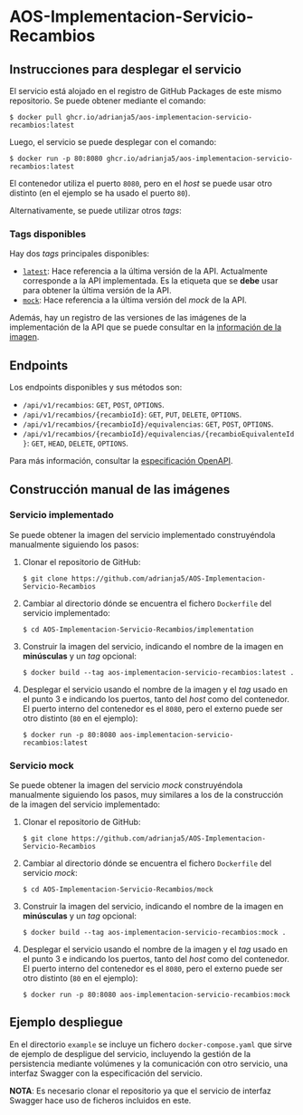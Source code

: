 # AOS-Implementacion-Servicio-Recambios

## Instrucciones para desplegar el servicio

El servicio está alojado en el registro de GitHub Packages de este mismo repositorio. Se puede obtener mediante el comando:
```console
$ docker pull ghcr.io/adrianja5/aos-implementacion-servicio-recambios:latest
```

Luego, el servicio se puede desplegar con el comando:
```console
$ docker run -p 80:8080 ghcr.io/adrianja5/aos-implementacion-servicio-recambios:latest
```
El contenedor utiliza el puerto `8080`, pero en el *host* se puede usar otro distinto (en el ejemplo se ha usado el puerto `80`).

Alternativamente, se puede utilizar otros *tags*:

### Tags disponibles

Hay dos *tags* principales disponibles:

  - [`latest`](https://github.com/adrianja5/AOS-Implementacion-Servicio-Recambios/blob/main/implementation/Dockerfile): Hace referencia a la última versión de la API. Actualmente corresponde a la API implementada. Es la etiqueta que se **debe** usar para obtener la última versión de la API.
  - [`mock`](https://github.com/adrianja5/AOS-Implementacion-Servicio-Recambios/blob/main/mock/Dockerfile): Hace referencia a la última versión del *mock* de la API.

Además, hay un registro de las versiones de las imágenes de la implementación de la API que se puede consultar en la [información de la imagen](https://github.com/adrianja5/AOS-Implementacion-Servicio-Recambios/pkgs/container/aos-implementacion-servicio-recambios).

## Endpoints

Los endpoints disponibles y sus métodos son:

  - `/api/v1/recambios`: `GET`, `POST`, `OPTIONS`.
  - `/api/v1/recambios/{recambioId}`: `GET`, `PUT`, `DELETE`, `OPTIONS`.
  - `/api/v1/recambios/{recambioId}/equivalencias`: `GET`, `POST`, `OPTIONS`.
  - `/api/v1/recambios/{recambioId}/equivalencias/{recambioEquivalenteId}`: `GET`, `HEAD`, `DELETE`, `OPTIONS`.

Para más información, consultar la [especificación OpenAPI](https://github.com/adrianja5/AOS-Especificacion-Servicio-Grupo3).

## Construcción manual de las imágenes

### Servicio implementado

Se puede obtener la imagen del servicio implementado construyéndola manualmente siguiendo los pasos:

1. Clonar el repositorio de GitHub:
   ```console
   $ git clone https://github.com/adrianja5/AOS-Implementacion-Servicio-Recambios
   ```
2. Cambiar al directorio dónde se encuentra el fichero `Dockerfile` del servicio implementado:
   ```console
   $ cd AOS-Implementacion-Servicio-Recambios/implementation
   ```
3. Construir la imagen del servicio, indicando el nombre de la imagen en **minúsculas** y un *tag* opcional:
   ```console
   $ docker build --tag aos-implementacion-servicio-recambios:latest .
   ```
4. Desplegar el servicio usando el nombre de la imagen y el *tag* usado en el punto 3 e indicando los puertos, tanto del *host* 
   como del contenedor. El puerto interno del contenedor es el `8080`, pero el externo puede ser otro distinto (`80` en el ejemplo):
   ```console
   $ docker run -p 80:8080 aos-implementacion-servicio-recambios:latest
   ```

### Servicio mock

Se puede obtener la imagen del servicio *mock* construyéndola manualmente siguiendo los pasos, muy similares a los de la construcción de la imagen del servicio implementado:

1. Clonar el repositorio de GitHub:
   ```console
   $ git clone https://github.com/adrianja5/AOS-Implementacion-Servicio-Recambios
   ```
2. Cambiar al directorio dónde se encuentra el fichero `Dockerfile` del servicio *mock*:
   ```console
   $ cd AOS-Implementacion-Servicio-Recambios/mock
   ```
3. Construir la imagen del servicio, indicando el nombre de la imagen en **minúsculas** y un *tag* opcional:
   ```console
   $ docker build --tag aos-implementacion-servicio-recambios:mock .
   ```
4. Desplegar el servicio usando el nombre de la imagen y el *tag* usado en el punto 3 e indicando los puertos, tanto del *host* 
   como del contenedor. El puerto interno del contenedor es el `8080`, pero el externo puede ser otro distinto (`80` en el ejemplo):
   ```console
   $ docker run -p 80:8080 aos-implementacion-servicio-recambios:mock
   ```

## Ejemplo despliegue

En el directorio `example` se incluye un fichero `docker-compose.yaml` que sirve de ejemplo de despligue del servicio, incluyendo la gestión de la persistencia mediante volúmenes y la comunicación con otro servicio, una interfaz Swagger con la especificación del servicio.

**NOTA**: Es necesario clonar el repositorio ya que el servicio de interfaz Swagger hace uso de ficheros incluidos en este.
